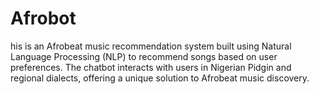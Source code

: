# Afrobot
his is an Afrobeat music recommendation system built using Natural Language Processing (NLP) to recommend songs based on user preferences. The chatbot interacts with users in Nigerian Pidgin and regional dialects, offering a unique solution to Afrobeat music discovery.
